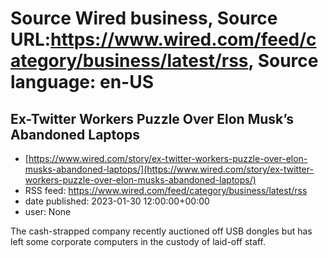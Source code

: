 # Source Wired business, Source URL:https://www.wired.com/feed/category/business/latest/rss, Source language: en-US

## Ex-Twitter Workers Puzzle Over Elon Musk’s Abandoned Laptops
 - [https://www.wired.com/story/ex-twitter-workers-puzzle-over-elon-musks-abandoned-laptops/](https://www.wired.com/story/ex-twitter-workers-puzzle-over-elon-musks-abandoned-laptops/)
 - RSS feed: https://www.wired.com/feed/category/business/latest/rss
 - date published: 2023-01-30 12:00:00+00:00
 - user: None

The cash-strapped company recently auctioned off USB dongles but has left some corporate computers in the custody of laid-off staff.
